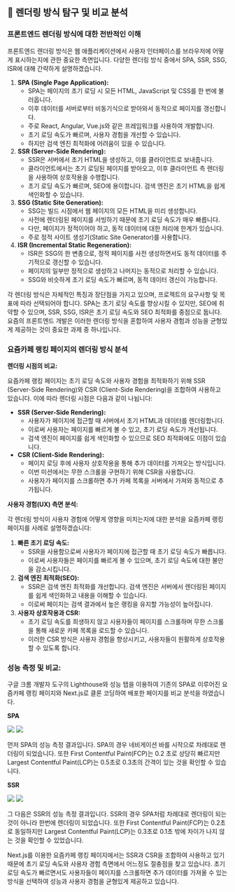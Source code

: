## **🎯 렌더링 방식 탐구 및 비교 분석**

### **프론트엔드 렌더링 방식에 대한 전반적인 이해**

프론트엔드 렌더링 방식은 웹 애플리케이션에서 사용자 인터페이스를 브라우저에 어떻게 표시하는지에 관한 중요한 측면입니다. 다양한 렌더링 방식 중에서 SPA, SSR, SSG, ISR에 대해 간략하게 설명하겠습니다.

1. **SPA (Single Page Application):**
   - SPA는 페이지의 초기 로딩 시 모든 HTML, JavaScript 및 CSS를 한 번에 불러옵니다.
   - 이후 데이터를 서버로부터 비동기식으로 받아와서 동적으로 페이지를 갱신합니다.
   - 주로 React, Angular, Vue.js와 같은 프레임워크를 사용하여 개발합니다.
   - 초기 로딩 속도가 빠르며, 사용자 경험을 개선할 수 있습니다.
   - 하지만 검색 엔진 최적화에 어려움이 있을 수 있습니다.
2. **SSR (Server-Side Rendering):**
   - SSR은 서버에서 초기 HTML을 생성하고, 이를 클라이언트로 보내줍니다.
   - 클라이언트에서는 초기 로딩된 페이지를 받아오고, 이후 클라이언트 측 렌더링을 사용하여 상호작용을 수행합니다.
   - 초기 로딩 속도가 빠르며, SEO에 용이합니다. 검색 엔진은 초기 HTML을 쉽게 색인화할 수 있습니다.
3. **SSG (Static Site Generation):**
   - SSG는 빌드 시점에서 웹 페이지의 모든 HTML을 미리 생성합니다.
   - 사전에 렌더링된 페이지를 서빙하기 때문에 초기 로딩 속도가 매우 빠릅니다.
   - 다만, 페이지가 정적이어야 하고, 동적 데이터에 대한 처리에 한계가 있습니다.
   - 주로 정적 사이트 생성기(Static Site Generator)를 사용합니다.
4. **ISR (Incremental Static Regeneration):**
   - ISR은 SSG의 한 변종으로, 정적 페이지를 사전 생성하면서도 동적 데이터를 주기적으로 갱신할 수 있습니다.
   - 페이지의 일부만 정적으로 생성하고 나머지는 동적으로 처리할 수 있습니다.
   - SSG와 비슷하게 초기 로딩 속도가 빠르며, 동적 데이터 갱신이 가능합니다.

각 렌더링 방식은 자체적인 특징과 장단점을 가지고 있으며, 프로젝트의 요구사항 및 목표에 따라 선택되어야 합니다. SPA는 초기 로딩 속도를 향상시킬 수 있지만, SEO에 취약할 수 있으며, SSR, SSG, ISR은 초기 로딩 속도와 SEO 최적화를 중점으로 둡니다. 요즘의 프론트엔드 개발은 이러한 렌더링 방식을 혼합하여 사용자 경험과 성능을 균형있게 제공하는 것이 중요한 과제 중 하나입니다.

### **요즘카페 랭킹 페이지의 렌더링 방식 분석**

**렌더링 시점의 비교:**

요즘카페 랭킹 페이지는 초기 로딩 속도와 사용자 경험을 최적화하기 위해 SSR (Server-Side Rendering)와 CSR (Client-Side Rendering)을 조합하여 사용하고 있습니다. 이에 따라 렌더링 시점은 다음과 같이 나뉩니다:

- **SSR (Server-Side Rendering):**
  - 사용자가 페이지에 접근할 때 서버에서 초기 HTML과 데이터를 렌더링합니다.
  - 이로써 사용자는 페이지를 빠르게 볼 수 있고, 초기 로딩 속도가 개선됩니다.
  - 검색 엔진이 페이지를 쉽게 색인화할 수 있으므로 SEO 최적화에도 이점이 있습니다.
- **CSR (Client-Side Rendering):**
  - 페이지 로딩 후에 사용자 상호작용을 통해 추가 데이터를 가져오는 방식입니다.
  - 이번 미션에서는 무한 스크롤을 구현하기 위해 CSR을 사용합니다.
  - 사용자가 페이지를 스크롤하면 추가 카페 목록을 서버에서 가져와 동적으로 추가됩니다.

**사용자 경험(UX) 측면 분석:**

각 렌더링 방식이 사용자 경험에 어떻게 영향을 미치는지에 대한 분석을 요즘카페 랭킹 페이지를 사례로 설명하겠습니다:

1. **빠른 초기 로딩 속도:**
   - SSR을 사용함으로써 사용자가 페이지에 접근할 때 초기 로딩 속도가 빠릅니다.
   - 이로써 사용자들은 페이지를 빠르게 볼 수 있으며, 초기 로딩 속도에 대한 불만을 감소시킵니다.
2. **검색 엔진 최적화(SEO):**
   - SSR은 검색 엔진 최적화를 개선합니다. 검색 엔진은 서버에서 렌더링된 페이지를 쉽게 색인화하고 내용을 이해할 수 있습니다.
   - 이로써 페이지는 검색 결과에서 높은 랭킹을 유지할 가능성이 높아집니다.
3. **사용자 상호작용과 CSR:**
   - 초기 로딩 속도를 희생하지 않고 사용자들이 페이지를 스크롤하며 무한 스크롤을 통해 새로운 카페 목록을 로드할 수 있습니다.
   - 이러한 CSR 방식은 사용자 경험을 향상시키고, 사용자들이 원활하게 상호작용할 수 있도록 합니다.

### 성능 측정 및 비교:

구글 크롬 개발자 도구의 Lighthouse와 성능 탭을 이용하여 기존의 SPA로 이루어진 요즘카페 랭킹 페이지와 Next.js로 클론 코딩하여 배포한 페이지를 비교 분석을 하였습니다.

**SPA**

<img src="https://cdn.discordapp.com/attachments/1013694524435992650/1162739922323644478/2023-10-14_10.12.50.png?ex=653d08f0&is=652a93f0&hm=fbf57e1645ce592d904929d1490e5ada2963b7786ca52bf98122d9daa3e0e606&">
<img src="https://cdn.discordapp.com/attachments/1013694524435992650/1162737633588424725/csrcsr.gif?ex=653d06ce&is=652a91ce&hm=2a0eeb0a13392b2a0407bf0326ceb1b85dd90e3bfb27edd11aa43f7525ac16f0&">

먼저 SPA의 성능 측정 결과입니다. SPA의 경우 네비게이션 바를 시작으로 차례대로 렌더링이 되었습니다. 또한 First Contentful Paint(FCP)는 0.2 초로 상당히 빠르지만 Largest Contentful Paint(LCP)는 0.5초로 0.3초의 간격이 있는 것을 확인할 수 있습니다.

**SSR**

<img src="https://cdn.discordapp.com/attachments/1013694524435992650/1162740628355022878/2023-10-14_10.15.42.png?ex=653d0998&is=652a9498&hm=cb8045d17aaace719567b4893b64fabc92bbb8ff456d20c080511e4c36e58afc&">
<img src="https://cdn.discordapp.com/attachments/1013694524435992650/1162734772242628739/ssr.gif?ex=653d0424&is=652a8f24&hm=85c23ca08e8836ca6ebe07ab1ede8911828c6009cc518db79379f30066052602&">

그 다음은 SSR의 성능 측정 결과입니다. SSR의 경우 SPA처럼 차례대로 렌더링이 되는 것이 아니라 한번에 렌더링이 되었습니다. 또한 First Contentful Paint(FCP)는 0.2초로 동일하지만 Largest Contentful Paint(LCP)는 0.3초로 0.1초 밖에 차이가 나지 않는 것을 확인할 수 있었습니다.

Next.js를 이용한 요즘카페 랭킹 페이지에서는 SSR과 CSR을 조합하여 사용하고 있기 때문에 초기 로딩 속도와 사용자 경험 측면에서 어느정도 절충점을 찾고 있습니다. 초기 로딩 속도가 빠르면서도 사용자들이 페이지를 스크롤하면 추가 데이터를 가져올 수 있는 방식을 선택하여 성능과 사용자 경험을 균형있게 제공하고 있습니다.
